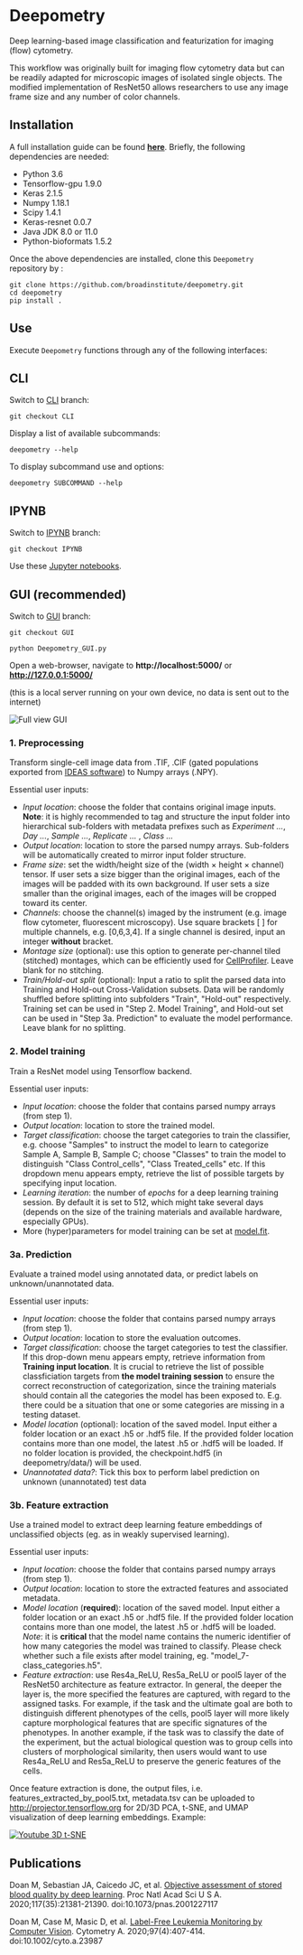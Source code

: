 <h1>Deepometry</h1>

Deep learning-based image classification and featurization for imaging (flow) cytometry.

This workflow was originally built for imaging flow cytometry data but can be readily adapted for microscopic images of isolated single objects. The modified implementation of ResNet50 allows researchers to use any image frame size and any number of color channels.

<h2>Installation</h2>

A full installation guide can be found [**here**](https://www.evernote.com/shard/s730/sh/f60a69be-cb67-45f7-8054-c71035478b5e/5d7ca2a094dd33a599ef57715403cead). Briefly, the following dependencies are needed:
- Python 3.6
- Tensorflow-gpu 1.9.0
- Keras 2.1.5
- Numpy 1.18.1
- Scipy 1.4.1
- Keras-resnet 0.0.7
- Java JDK 8.0 or 11.0
- Python-bioformats 1.5.2

Once the above dependencies are installed, clone this ``Deepometry`` repository by :

    git clone https://github.com/broadinstitute/deepometry.git
    cd deepometry
    pip install .




**Use**
------
Execute ``Deepometry`` functions through any of the following interfaces:

CLI
------

Switch to [CLI](https://github.com/broadinstitute/deepometry/tree/CLI) branch:

    git checkout CLI

Display a list of available subcommands:

    deepometry --help

To display subcommand use and options:

    deepometry SUBCOMMAND --help

IPYNB
------

Switch to [IPYNB](https://github.com/broadinstitute/deepometry/tree/IPYNB) branch:

    git checkout IPYNB

Use these [Jupyter notebooks](https://github.com/broadinstitute/deepometry/tree/IPYNB).

GUI (recommended)
------

Switch to [GUI](https://github.com/broadinstitute/deepometry/tree/GUI) branch:
    
    git checkout GUI

    python Deepometry_GUI.py


Open a web-browser, navigate to **http://localhost:5000/** or **http://127.0.0.1:5000/**

(this is a local server running on your own device, no data is sent out to the internet)

![Full view GUI](static/full_GUI.png)

**<h3>1. Preprocessing</h3>**

Transform single-cell image data from .TIF, .CIF (gated populations exported from [IDEAS software](https://www.luminexcorp.com/imaging-flow-cytometry/)) to Numpy arrays (.NPY).

Essential user inputs:
- *Input location*: choose the folder that contains original image inputs. **Note**: it is highly recommended to tag and structure the input folder into hierarchical sub-folders with metadata prefixes such as *Experiment ...*, *Day ...*, *Sample ...*, *Replicate ...* , *Class ...*
- *Output location*: location to store the parsed numpy arrays. Sub-folders will be automatically created to mirror input folder structure.
- *Frame size*: set the width/height size of the (width × height × channel) tensor. If user sets a size bigger than the original images, each of the images will be padded with its own background. If user sets a size smaller than the original images, each of the images will be cropped toward its center.
- *Channels*: choose the channel(s) imaged by the instrument (e.g. image flow cytometer, fluorescent microscopy). Use square brackets [ ] for multiple channels, e.g. [0,6,3,4]. If a single channel is desired, input an integer **without** bracket.
- *Montage size* (optional): use this option to generate per-channel tiled (stitched) montages, which can be efficiently used for [CellProfiler](http://cellprofiler.org/imagingflowcytometry/). Leave blank for no stitching.
- *Train/Hold-out split* (optional): Input a ratio to split the parsed data into Training and Hold-out Cross-Validation subsets. Data will be randomly shuffled before splitting into subfolders "Train", "Hold-out" respectively. Training set can be used in "Step 2. Model Training", and Hold-out set can be used in "Step 3a. Prediction" to evaluate the model performance. Leave blank for no splitting.

**<h3>2. Model training</h3>**

Train a ResNet model using Tensorflow backend.

Essential user inputs:
- *Input location*: choose the folder that contains parsed numpy arrays (from step 1).
- *Output location*: location to store the trained model.
- *Target classification*: choose the target categories to train the classifier, e.g. choose "Samples" to instruct the model to learn to categorize Sample A, Sample B, Sample C; choose "Classes" to train the model to distinguish "Class Control_cells", "Class Treated_cells" etc. If this dropdown menu appears empty, retrieve the list of possible targets by specifying input location.
- *Learning iteration*: the number of *epochs* for a deep learning training session. By default it is set to 512, which might take several days (depends on the size of the training materials and available hardware, especially GPUs).
- More (hyper)parameters for model training can be set at [model.fit](https://github.com/broadinstitute/deepometry/blob/6f41345f4ddff1cdb2acdfba427274ee03e865f1/deepometry/model.py#L106).

**<h3>3a. Prediction</h3>**

Evaluate a trained model using annotated data, or predict labels on unknown/unannotated data.

Essential user inputs:
- *Input location*: choose the folder that contains parsed numpy arrays (from step 1).
- *Output location*: location to store the evaluation outcomes.
- *Target classification*: choose the target categories to test the classifier. If this drop-down menu appears empty, retrieve information from **Training input location**. It is crucial to retrieve the list of possible classficiation targets from **the model training session** to ensure the correct reconstruction of categorization, since the training materials should contain all the categories the model has been exposed to. E.g. there could be a situation that one or some categories are missing in a testing dataset.
- *Model location* (optional): location of the saved model. Input either a folder location or an exact .h5 or .hdf5 file. If the provided folder location contains more than one model, the latest .h5 or .hdf5 will be loaded. If no folder location is provided, the checkpoint.hdf5 (in deepometry/data/) will be used.
- *Unannotated data?*: Tick this box to perform label prediction on unknown (unannotated) test data

**<h3>3b. Feature extraction</h3>**

Use a trained model to extract deep learning feature embeddings of unclassified objects (eg. as in weakly supervised learning).

Essential user inputs:
- *Input location*: choose the folder that contains parsed numpy arrays (from step 1).
- *Output location*: location to store the extracted features and associated metadata.
- *Model location* (**required**): location of the saved model. Input either a folder location or an exact .h5 or .hdf5 file. If the provided folder location contains more than one model, the latest .h5 or .hdf5 will be loaded. *Note*: it is **critical** that the model name contains the numeric identifier of how many categories the model was trained to classify. Please check whether such a file exists after model training, eg. "model_7-class_categories.h5".
- *Feature extraction*: use Res4a_ReLU, Res5a_ReLU or pool5 layer of the ResNet50 architecture as feature extractor. In general, the deeper the layer is, the more specified the features are captured, with regard to the assigned tasks. For example, if the task and the ultimate goal are both to distinguish different phenotypes of the cells, pool5 layer will more likely capture morphological features that are specific signatures of the phenotypes. In another example, if the task was to classify the date of the experiment, but the actual biological question was to group cells into clusters of morphological similarity, then users would want to use Res4a_ReLU and Res5a_ReLU to preserve the generic features of the cells.

Once feature extraction is done, the output files, i.e. features_extracted_by_pool5.txt, metadata.tsv can be uploaded to http://projector.tensorflow.org for 2D/3D PCA, t-SNE, and UMAP visualization of deep learning embeddings. Example:

[![Youtube 3D t-SNE](static/embed.png)](https://www.youtube.com/watch?v=HZZUDobELJM "Visualization of deep learning embeddings")


**<h2>Publications</h2>**

Doan M, Sebastian JA, Caicedo JC, et al. [Objective assessment of stored blood quality by deep learning](https://www.pnas.org/content/117/35/21381). Proc Natl Acad Sci U S A. 2020;117(35):21381-21390. doi:10.1073/pnas.2001227117

Doan M, Case M, Masic D, et al. [Label-Free Leukemia Monitoring by Computer Vision](https://pubmed.ncbi.nlm.nih.gov/32091180/). Cytometry A. 2020;97(4):407-414. doi:10.1002/cyto.a.23987